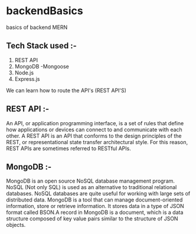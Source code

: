 # backendBasics
basics of backend MERN

## Tech Stack used :-
1) REST API
2) MongoDB -Mongoose
3) Node.js
4) Express.js

We can learn how to route the API's (REST API'S)
## REST API :-
An API, or application programming interface, is a set of rules that define how applications or devices can connect to and communicate with each other. A REST API is an API that conforms to the design principles of the REST, or representational state transfer architectural style. For this reason, REST APIs are sometimes referred to RESTful APIs.

## MongoDB :-
MongoDB is an open source NoSQL database management program. NoSQL (Not only SQL) is used as an alternative to traditional relational databases. NoSQL databases are quite useful for working with large sets of distributed data. MongoDB is a tool that can manage document-oriented information, store or retrieve information. It stores data in a type of JSON format called BSON.A record in MongoDB is a document, which is a data structure composed of key value pairs similar to the structure of JSON objects.


